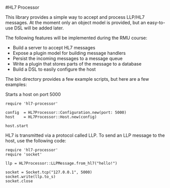 #HL7 Processor

This library provides a simple way to accept and process LLP/HL7 messages.
At the moment only an object model is provided, but an easy-to-use DSL will be added later.

The following features will be implemented during the RMU course:

* Build a server to accept HL7 messages
* Expose a plugin model for building message handlers
* Persist the incoming messages to a message queue
* Write a plugin that stores parts of the message to a database
* Build a DSL to easily configure the host

The bin directory provides a few example scripts, but here are a few examples:

Starts a host on port 5000

    require 'hl7-processor'

    config  = HL7Processor::Configuration.new(port: 5000)
    host    = HL7Processor::Host.new(config)

    host.start

HL7 is transmitted via a protocol called LLP. To send an LLP message to the
host, use the following code:

    require 'hl7-processor'
    require 'socket'

    llp = HL7Processor::LLPMessage.from_hl7("hello!")

    socket = Socket.tcp("127.0.0.1", 5000)
    socket.write(llp.to_s)
    socket.close
  
